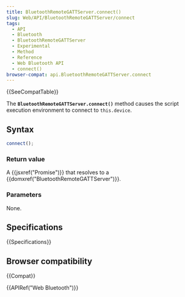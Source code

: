 ```yaml
---
title: BluetoothRemoteGATTServer.connect()
slug: Web/API/BluetoothRemoteGATTServer/connect
tags:
  - API
  - Bluetooth
  - BluetoothRemoteGATTServer
  - Experimental
  - Method
  - Reference
  - Web Bluetooth API
  - connect()
browser-compat: api.BluetoothRemoteGATTServer.connect
---
```

{{SeeCompatTable}}

The
**`BluetoothRemoteGATTServer.connect()`** method causes the
script execution environment to connect to `this.device`.

## Syntax

```js
connect();
```

### Return value

A {{jsxref("Promise")}} that resolves to a {{domxref("BluetoothRemoteGATTServer")}}.

### Parameters

None.

## Specifications

{{Specifications}}

## Browser compatibility

{{Compat}}

{{APIRef("Web Bluetooth")}}

